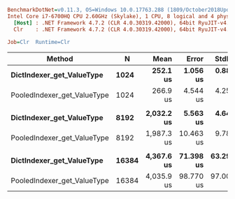 ``` ini

BenchmarkDotNet=v0.11.3, OS=Windows 10.0.17763.288 (1809/October2018Update/Redstone5)
Intel Core i7-6700HQ CPU 2.60GHz (Skylake), 1 CPU, 8 logical and 4 physical cores
  [Host] : .NET Framework 4.7.2 (CLR 4.0.30319.42000), 64bit RyuJIT-v4.7.3260.0
  Clr    : .NET Framework 4.7.2 (CLR 4.0.30319.42000), 64bit RyuJIT-v4.7.3260.0

Job=Clr  Runtime=Clr  

```
|                      Method |     N |       Mean |     Error |     StdDev | Ratio | RatioSD |
|---------------------------- |------ |-----------:|----------:|-----------:|------:|--------:|
|   **DictIndexer_get_ValueType** |  **1024** |   **252.1 us** |  **1.056 us** |  **0.8816 us** |  **1.00** |    **0.00** |
| PooledIndexer_get_ValueType |  1024 |   266.9 us |  4.544 us |  4.2506 us |  1.06 |    0.02 |
|                             |       |            |           |            |       |         |
|   **DictIndexer_get_ValueType** |  **8192** | **2,032.2 us** |  **5.563 us** |  **4.6457 us** |  **1.00** |    **0.00** |
| PooledIndexer_get_ValueType |  8192 | 1,987.3 us | 10.463 us |  9.7867 us |  0.98 |    0.01 |
|                             |       |            |           |            |       |         |
|   **DictIndexer_get_ValueType** | **16384** | **4,367.6 us** | **71.398 us** | **63.2923 us** |  **1.00** |    **0.00** |
| PooledIndexer_get_ValueType | 16384 | 4,035.9 us | 98.770 us | 97.0057 us |  0.93 |    0.03 |
